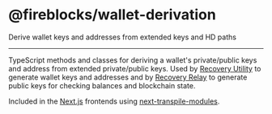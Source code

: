 # @fireblocks/wallet-derivation

Derive wallet keys and addresses from extended keys and HD paths

---

TypeScript methods and classes for deriving a wallet's private/public keys and address from extended private/public keys. Used by [Recovery Utility](../recovery-utility/) to generate wallet keys and addresses and by [Recovery Relay](../recovery-relay/) to generate public keys for checking balances and blockchain state.

Included in the [Next.js](https://nextjs.org/) frontends using [next-transpile-modules](https://www.npmjs.com/package/next-transpile-modules).
